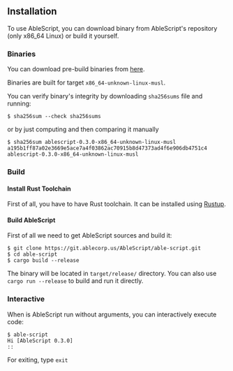## Installation
To use AbleScript, you can download binary from AbleScript's repository (only x86_64 Linux) or build it yourself.

### Binaries
You can download pre-build binaries from [here](https://git.ablecorp.us/AbleScript/able-script/releases).

Binaries are built for target `x86_64-unknown-linux-musl`.

You can verify binary's integrity by downloading `sha256sums` file and running:
```console
$ sha256sum --check sha256sums
```

or by just computing and then comparing it manually
```console
$ sha256sum ablescript-0.3.0-x86_64-unknown-linux-musl
a195b1ff87a02e3669e5ace7a4f03862ac70915b8d47373ad4f6e906db4751c4  ablescript-0.3.0-x86_64-unknown-linux-musl
```

### Build
#### Install Rust Toolchain
First of all, you have to have Rust toolchain. It can be installed using [Rustup](https://rustup.rs).

#### Build AbleScript
First of all we need to get AbleScript sources and build it:
```console
$ git clone https://git.ablecorp.us/AbleScript/able-script.git
$ cd able-script
$ cargo build --release
```
The binary will be located in `target/release/` directory. You can also use `cargo run --release` to build and run it directly.

### Interactive
When is AbleScript run without arguments, you can interactively execute code:
```console
$ able-script
Hi [AbleScript 0.3.0]
:: 
```

For exiting, type `exit`